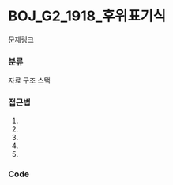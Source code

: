 # BOJ_G2_1918_후위표기식

[문제링크](https://www.acmicpc.net/problem/1918)


### 분류

자료 구조
스택


### 접근법
1. 
2.
3.
4.
5. 


### Code
```python

```